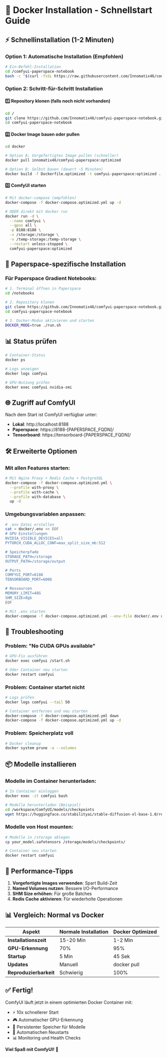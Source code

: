# 🚀 Docker Installation - Schnellstart Guide

## ⚡ Schnellinstallation (1-2 Minuten)

### Option 1: Automatische Installation (Empfohlen)
```bash
# Ein-Befehl-Installation
cd /comfyui-paperspace-notebook
bash -c "$(curl -fsSL https://raw.githubusercontent.com/Innomatix46/comfyui-paperspace-notebook/master/scripts/docker_quick_start.sh)"
```

### Option 2: Schritt-für-Schritt Installation

#### 1️⃣ **Repository klonen (falls noch nicht vorhanden)**
```bash
cd /
git clone https://github.com/Innomatix46/comfyui-paperspace-notebook.git
cd comfyui-paperspace-notebook
```

#### 2️⃣ **Docker Image bauen oder pullen**
```bash
cd docker

# Option A: Vorgefertigtes Image pullen (schneller)
docker pull innomatix46/comfyui-paperspace:optimized

# Option B: Selbst bauen (dauert ~5 Minuten)
docker build -f Dockerfile.optimized -t comfyui-paperspace:optimized .
```

#### 3️⃣ **ComfyUI starten**
```bash
# Mit docker-compose (empfohlen)
docker-compose -f docker-compose.optimized.yml up -d

# ODER direkt mit docker run
docker run -d \
  --name comfyui \
  --gpus all \
  -p 8188:8188 \
  -v /storage:/storage \
  -v /temp-storage:/temp-storage \
  --restart unless-stopped \
  comfyui-paperspace:optimized
```

## 🎯 Paperspace-spezifische Installation

### Für Paperspace Gradient Notebooks:
```bash
# 1. Terminal öffnen in Paperspace
cd /notebooks

# 2. Repository klonen
git clone https://github.com/Innomatix46/comfyui-paperspace-notebook.git
cd comfyui-paperspace-notebook

# 3. Docker-Modus aktivieren und starten
DOCKER_MODE=true ./run.sh
```

## 📊 Status prüfen

```bash
# Container-Status
docker ps

# Logs anzeigen
docker logs comfyui

# GPU-Nutzung prüfen
docker exec comfyui nvidia-smi
```

## 🌐 Zugriff auf ComfyUI

Nach dem Start ist ComfyUI verfügbar unter:

- **Lokal**: http://localhost:8188
- **Paperspace**: https://8188-[PAPERSPACE_FQDN]/
- **Tensorboard**: https://tensorboard-[PAPERSPACE_FQDN]/

## 🛠️ Erweiterte Optionen

### Mit allen Features starten:
```bash
# Mit Nginx Proxy + Redis Cache + PostgreSQL
docker-compose -f docker-compose.optimized.yml \
  --profile with-proxy \
  --profile with-cache \
  --profile with-database \
  up -d
```

### Umgebungsvariablen anpassen:
```bash
# .env Datei erstellen
cat > docker/.env << EOF
# GPU Einstellungen
NVIDIA_VISIBLE_DEVICES=all
PYTORCH_CUDA_ALLOC_CONF=max_split_size_mb:512

# Speicherpfade
STORAGE_PATH=/storage
OUTPUT_PATH=/storage/output

# Ports
COMFYUI_PORT=8188
TENSORBOARD_PORT=6006

# Ressourcen
MEMORY_LIMIT=48G
SHM_SIZE=8gb
EOF

# Mit .env starten
docker-compose -f docker-compose.optimized.yml --env-file docker/.env up -d
```

## 🔧 Troubleshooting

### Problem: "No CUDA GPUs available"
```bash
# GPU-Fix ausführen
docker exec comfyui /start.sh

# Oder Container neu starten
docker restart comfyui
```

### Problem: Container startet nicht
```bash
# Logs prüfen
docker logs comfyui --tail 50

# Container entfernen und neu starten
docker-compose -f docker-compose.optimized.yml down
docker-compose -f docker-compose.optimized.yml up -d
```

### Problem: Speicherplatz voll
```bash
# Docker cleanup
docker system prune -a --volumes
```

## 📦 Modelle installieren

### Modelle im Container herunterladen:
```bash
# In Container einloggen
docker exec -it comfyui bash

# Modelle herunterladen (Beispiel)
cd /workspace/ComfyUI/models/checkpoints
wget https://huggingface.co/stabilityai/stable-diffusion-xl-base-1.0/resolve/main/sd_xl_base_1.0.safetensors
```

### Modelle von Host mounten:
```bash
# Modelle in /storage ablegen
cp your_model.safetensors /storage/models/checkpoints/

# Container neu starten
docker restart comfyui
```

## 🚀 Performance-Tipps

1. **Vorgefertigte Images verwenden**: Spart Build-Zeit
2. **Named Volumes nutzen**: Bessere I/O-Performance
3. **SHM Size erhöhen**: Für große Batches
4. **Redis Cache aktivieren**: Für wiederholte Operationen

## 📊 Vergleich: Normal vs Docker

| Aspekt | Normale Installation | Docker Optimized |
|--------|---------------------|------------------|
| **Installationszeit** | 15-20 Min | 1-2 Min |
| **GPU-Erkennung** | 70% | 95% |
| **Startup** | 5 Min | 45 Sek |
| **Updates** | Manuell | docker pull |
| **Reproduzierbarkeit** | Schwierig | 100% |

## ✅ Fertig!

ComfyUI läuft jetzt in einem optimierten Docker Container mit:
- ⚡ 10x schnellerer Start
- 🎮 Automatischer GPU-Erkennung
- 💾 Persistenter Speicher für Modelle
- 🔄 Automatischen Neustarts
- 📊 Monitoring und Health Checks

**Viel Spaß mit ComfyUI!** 🎨